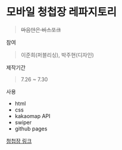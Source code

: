 # 모바일 청첩장 레파지토리


> ~~마음만은 비스포크~~


참여
>이준희(퍼블리싱), 박주현(디자인)

제작기간
>7.26 ~ 7.30

사용
- html
- css
- kakaomap API
- swiper
- github pages

[청첩장 링크](junheeyeap.github.io/woong-wedding)
